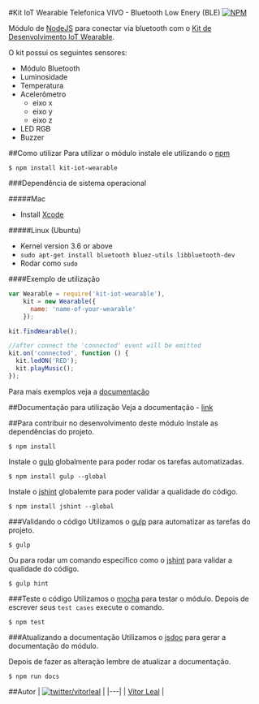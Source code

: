 #Kit IoT Wearable Telefonica VIVO - Bluetooth Low Enery (BLE)
[![NPM](https://nodei.co/npm/kit-iot-wearable.png?downloads=true)](https://nodei.co/npm/kit-iot-wearable/)

Módulo de [NodeJS](http://nodejs.org/) para conectar via bluetooth com o [Kit de Desenvolvimento IoT Wearable](http://iot.telefonicabeta.com/).

O kit possui os seguintes sensores:
  * Módulo Bluetooth
  * Luminosidade
  * Temperatura
  * Acelerômetro
    * eixo x
    * eixo y
    * eixo z
  * LED RGB
  * Buzzer


##Como utilizar
Para utilizar o módulo instale ele utilizando o [npm](https://www.npmjs.com/)

```
$ npm install kit-iot-wearable
```

###Dependência de sistema operacional

#####Mac
  * Install [Xcode](https://itunes.apple.com/ca/app/xcode/id497799835?mt=12)

#####Linux (Ubuntu)
  * Kernel version 3.6 or above
  * ```sudo apt-get install bluetooth bluez-utils libbluetooth-dev```
  * Rodar como ```sudo```


####Exemplo de utilização
```js
var Wearable = require('kit-iot-wearable'),
    kit = new Wearable({
      name: 'name-of-your-wearable'
    });

kit.findWearable();

//after connect the 'connected' event will be emitted
kit.on('connected', function () {
  kit.ledON('RED');
  kit.playMusic();
});
```

Para mais exemplos veja a [documentação](DOCS.md)


##Documentação para utilização
Veja a documentação - [link](DOCS.md)


##Para contribuir no desenvolvimento deste módulo
Instale as dependências do projeto.
```
$ npm install
```

Instale o [gulp](https://www.npmjs.com/package/gulp) globalmente para poder rodar os tarefas automatizadas.
```
$ npm install gulp --global
```

Instale o [jshint]() globalemte para poder validar a qualidade do código.
```
$ npm install jshint --global
```

###Validando o código
Utilizamos o [gulp](https://www.npmjs.com/package/gulp) para automatizar as tarefas do projeto.
```
$ gulp
```

Ou para rodar um comando específico como o [jshint](http://jshint.com/) para validar a qualidade do código.
```
$ gulp hint
```

###Teste o código
Utilizamos o [mocha](https://github.com/mochajs/mocha) para testar o módulo. Depois de escrever seus `test cases` execute o comando.
```
$ npm test
```

###Atualizando a documentação
Utilizamos o [jsdoc](http://usejsdoc.org/) para gerar a documentação do módulo.

Depois de fazer as alteração lembre de atualizar a documentação.
```
$ npm run docs
```


##Autor
| [![twitter/vitorleal](http://gravatar.com/avatar/e133221d7fbc0dee159dca127d2f6f00?s=80)](http://twitter.com/vitorleal "Follow @vitorleal on Twitter") |
|---|
| [Vitor Leal](http://vitorleal.com) |
